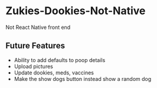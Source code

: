 # Zukies-Dookies-Not-Native

Not React Native front end

## Future Features

- Ability to add defaults to poop details
- Upload pictures
- Update dookies, meds, vaccines
- Make the show dogs button instead show a random dog
